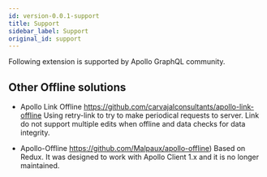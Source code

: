 ```yaml
---
id: version-0.0.1-support
title: Support
sidebar_label: Support
original_id: support
---
```


Following extension is supported by Apollo GraphQL community.

## Other Offline solutions

- Apollo Link Offline
  https://github.com/carvajalconsultants/apollo-link-offline
  Using retry-link to try to make periodical requests to server.
  Link do not support multiple edits when offline and data checks for data integrity.

- Apollo-Offline
  https://github.com/Malpaux/apollo-offline)
  Based on Redux. It was designed to work with Apollo Client 1.x
  and it is no longer maintained.
